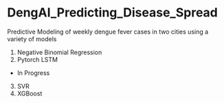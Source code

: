 # DengAI_Predicting_Disease_Spread
Predictive Modeling of weekly dengue fever cases in two cities using a variety of models

1. Negative Binomial Regression
2. Pytorch LSTM

- In Progress 
3. SVR
4. XGBoost
